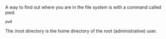 A way to find out where you are in the file system is with a command called pwd.

`pwd`

The /root directory is the home directory of the root (administrative) user.

